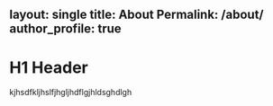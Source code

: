 layout: single
title: About
Permalink: /about/
author_profile: true
---

# H1 Header

kjhsdfkljhslfjhgljhdflgjhldsghdlgh

